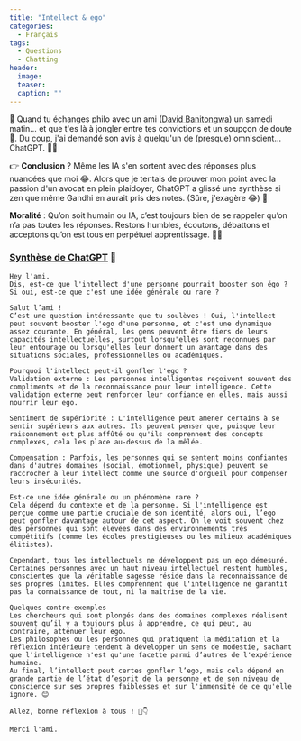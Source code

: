 ```yaml
---
title: "Intellect & ego"
categories:
  - Français
tags:
  - Questions
  - Chatting
header:
  image: 
  teaser: 
  caption: ""
---
```


💬 Quand tu échanges philo avec un ami ([David Banitongwa](https://david-banitongwa.vercel.app/)) un samedi matin… et que t'es là à jongler entre tes convictions et un soupçon de doute 👀. Du coup, j'ai demandé son avis à quelqu'un de (presque) omniscient… ChatGPT. 🧠🤖

👉 **Conclusion** ? Même les IA s'en sortent avec des réponses plus nuancées que moi 😂. Alors que je tentais de prouver mon point avec la passion d'un avocat en plein plaidoyer, ChatGPT a glissé une synthèse si zen que même Gandhi en aurait pris des notes. (Sûre, j'exagère 😂) 🌿

**Moralité** : Qu’on soit humain ou IA, c’est toujours bien de se rappeler qu’on n’a pas toutes les réponses. Restons humbles, écoutons, débattons et acceptons qu’on est tous en perpétuel apprentissage. 🚀🤓

### [Synthèse de ChatGPT](https://chatgpt.com/share/67306bbc-86e0-8002-8e6c-dea6c2d6d767)  👀

```
Hey l'ami.
Dis, est-ce que l'intellect d'une personne pourrait booster son égo ? Si oui, est-ce que c'est une idée générale ou rare ?
```

```
Salut l’ami !
C’est une question intéressante que tu soulèves ! Oui, l'intellect peut souvent booster l'ego d'une personne, et c'est une dynamique assez courante. En général, les gens peuvent être fiers de leurs capacités intellectuelles, surtout lorsqu'elles sont reconnues par leur entourage ou lorsqu'elles leur donnent un avantage dans des situations sociales, professionnelles ou académiques.

Pourquoi l'intellect peut-il gonfler l'ego ?
Validation externe : Les personnes intelligentes reçoivent souvent des compliments et de la reconnaissance pour leur intelligence. Cette validation externe peut renforcer leur confiance en elles, mais aussi nourrir leur ego.

Sentiment de supériorité : L'intelligence peut amener certains à se sentir supérieurs aux autres. Ils peuvent penser que, puisque leur raisonnement est plus affûté ou qu'ils comprennent des concepts complexes, cela les place au-dessus de la mêlée.

Compensation : Parfois, les personnes qui se sentent moins confiantes dans d'autres domaines (social, émotionnel, physique) peuvent se raccrocher à leur intellect comme une source d'orgueil pour compenser leurs insécurités.

Est-ce une idée générale ou un phénomène rare ?
Cela dépend du contexte et de la personne. Si l'intelligence est perçue comme une partie cruciale de son identité, alors oui, l’ego peut gonfler davantage autour de cet aspect. On le voit souvent chez des personnes qui sont élevées dans des environnements très compétitifs (comme les écoles prestigieuses ou les milieux académiques élitistes).

Cependant, tous les intellectuels ne développent pas un ego démesuré. Certaines personnes avec un haut niveau intellectuel restent humbles, conscientes que la véritable sagesse réside dans la reconnaissance de ses propres limites. Elles comprennent que l'intelligence ne garantit pas la connaissance de tout, ni la maîtrise de la vie.

Quelques contre-exemples
Les chercheurs qui sont plongés dans des domaines complexes réalisent souvent qu’il y a toujours plus à apprendre, ce qui peut, au contraire, atténuer leur ego.
Les philosophes ou les personnes qui pratiquent la méditation et la réflexion intérieure tendent à développer un sens de modestie, sachant que l’intelligence n'est qu'une facette parmi d’autres de l'expérience humaine.
Au final, l’intellect peut certes gonfler l’ego, mais cela dépend en grande partie de l’état d’esprit de la personne et de son niveau de conscience sur ses propres faiblesses et sur l'immensité de ce qu'elle ignore. 😊

Allez, bonne réflexion à tous ! 🤔👇
```

```
Merci l'ami.
```
